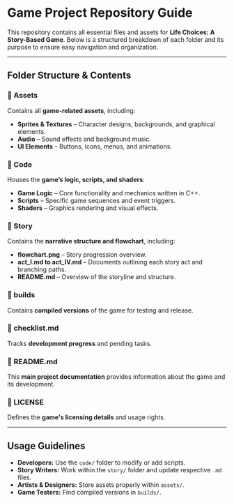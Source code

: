 # Game Project Repository Guide  

This repository contains all essential files and assets for **Life Choices: A Story-Based Game**. Below is a structured breakdown of each folder and its purpose to ensure easy navigation and organization.  

--- 

## Folder Structure & Contents  

### 📂 Assets
Contains all **game-related assets**, including:  
- **Sprites & Textures** – Character designs, backgrounds, and graphical elements.  
- **Audio** – Sound effects and background music.  
- **UI Elements** – Buttons, icons, menus, and animations.  

### 📂 Code
Houses the **game’s logic, scripts, and shaders**:  
- **Game Logic** – Core functionality and mechanics written in C++.  
- **Scripts** – Specific game sequences and event triggers.  
- **Shaders** – Graphics rendering and visual effects.  

### 📂 Story 
Contains the **narrative structure and flowchart**, including:  
- **flowchart.png** – Story progression overview.  
- **act_I.md to act_IV.md** – Documents outlining each story act and branching paths.  
- **README.md** – Overview of the storyline and structure.  

### 📂 builds 
Contains **compiled versions** of the game for testing and release.  

### 📂 checklist.md  
Tracks **development progress** and pending tasks.  

### 📂 README.md  
This **main project documentation** provides information about the game and its development.  

### 📂 LICENSE  
Defines the **game's licensing details** and usage rights.  

---

## Usage Guidelines  
- **Developers:** Use the `code/` folder to modify or add scripts.  
- **Story Writers:** Work within the `story/` folder and update respective `.md` files.  
- **Artists & Designers:** Store assets properly within `assets/`.  
- **Game Testers:** Find compiled versions in `builds/`.  
